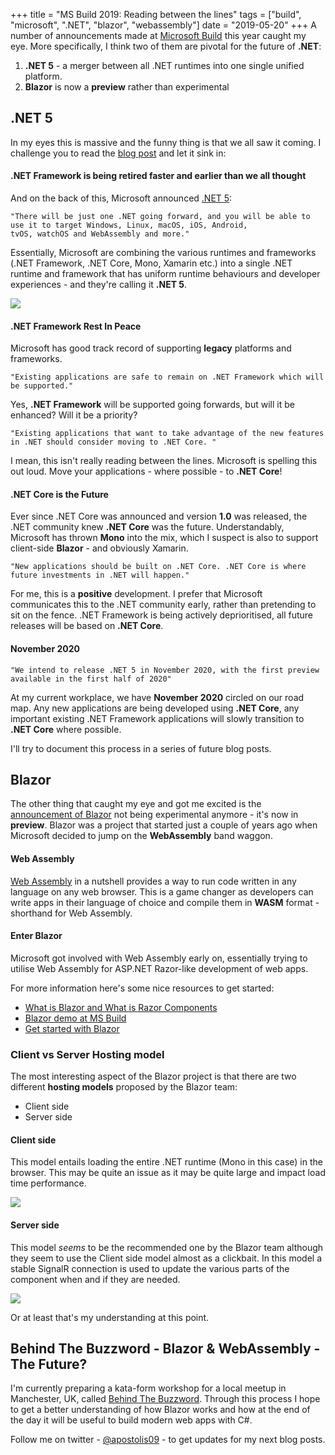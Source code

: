 +++
title =  "MS Build 2019: Reading between the lines"
tags = ["build", "microsoft", ".NET", "blazor", "webassembly"]
date = "2019-05-20"
+++
A number of announcements made at [Microsoft Build](https://www.microsoft.com/en-us/build) this year caught my eye. More specifically, I think two of them are pivotal for the future of **.NET**: 

1. **.NET 5** - a merger between all .NET runtimes into one single unified platform.
2. **Blazor** is now a **preview** rather than experimental

## .NET 5

In my eyes this is massive and the funny thing is that we all saw it coming. I challenge you to read the [blog post](https://devblogs.microsoft.com/dotnet/net-core-is-the-future-of-net/) and let it sink in:

#### .NET Framework is being retired faster and earlier than we all thought

And on the back of this, Microsoft announced [.NET 5](https://devblogs.microsoft.com/dotnet/introducing-net-5/):

```
"There will be just one .NET going forward, and you will be able to use it to target Windows, Linux, macOS, iOS, Android, 
tvOS, watchOS and WebAssembly and more."
```
Essentially, Microsoft are combining the various runtimes and frameworks (.NET Framework, .NET Core, Mono, Xamarin etc.) into a single .NET runtime and framework that has uniform runtime behaviours and developer experiences - and they're calling it **.NET 5**.

![](.NET%205.PNG)

#### .NET Framework Rest In Peace

Microsoft has good track record of supporting **legacy** platforms and frameworks. 

```
"Existing applications are safe to remain on .NET Framework which will be supported."
```

Yes, **.NET Framework** will be supported going forwards, but will it be enhanced? Will it be a priority?

```
"Existing applications that want to take advantage of the new features in .NET should consider moving to .NET Core. "
```

I mean, this isn't really reading between the lines. Microsoft is spelling this out loud. Move your applications - where possible - to **.NET Core**!

#### .NET Core is the Future

Ever since .NET Core was announced and version **1.0** was released, the .NET community knew **.NET Core** was the future. Understandably, Microsoft has thrown **Mono** into the mix, which I suspect is also to support client-side **Blazor** - and obviously Xamarin.

```
"New applications should be built on .NET Core. .NET Core is where future investments in .NET will happen."
```

For me, this is a **positive** development. I prefer that Microsoft communicates this to the .NET community early, rather than pretending to sit on the fence. .NET Framework is being actively deprioritised, all future releases will be based on **.NET Core**. 

#### November 2020

```
"We intend to release .NET 5 in November 2020, with the first preview available in the first half of 2020"
```

At my current workplace, we have **November 2020** circled on our road map. Any new applications are being developed using **.NET Core**, any important existing .NET Framework applications will slowly transition to **.NET Core** where possible.

I'll try to document this process in a series of future blog posts. 

## Blazor

The other thing that caught my eye and got me excited is the [announcement of Blazor](https://mybuild.techcommunity.microsoft.com/sessions/77033?source=sessions#top-anchor) not being experimental anymore - it's now in **preview**. Blazor was a project that started just a couple of years ago when Microsoft decided to jump on the **WebAssembly** band waggon. 

#### Web Assembly

[Web Assembly](https://webassembly.org/) in a nutshell provides a way to run code written in any language on any web browser. This is a game changer as developers can write apps in their language of choice and compile them in **WASM** format - shorthand for Web Assembly.

#### Enter Blazor

Microsoft got involved with Web Assembly early on, essentially trying to utilise Web Assembly for ASP.NET Razor-like development of web apps. 

For more information here's some nice resources to get started:

- [What is Blazor and What is Razor Components](https://www.hanselman.com/blog/WhatIsBlazorAndWhatIsRazorComponents.aspx)
- [Blazor demo at MS Build](https://mybuild.techcommunity.microsoft.com/sessions/77033?source=sessions#top-anchor)
- [Get started with Blazor](https://docs.microsoft.com/en-us/aspnet/core/blazor/get-started?view=aspnetcore-3.0&tabs=visual-studio)

### Client vs Server Hosting model

The most interesting aspect of the Blazor project is that there are two different **hosting models** proposed by the Blazor team:

- Client side
- Server side

#### Client side

This model entails loading the entire .NET runtime (Mono in this case) in the browser. This may be quite an issue as it may be quite large and impact load time performance.

![](../Blazor%20client%20side.PNG)

#### Server side

This model *seems* to be the recommended one by the Blazor team although they seem to use the Client side model almost as a clickbait. In this model a stable SignalR connection is used to update the various parts of the component when and if they are needed.

![](../Blazor%20server%20side.PNG)

Or at least that's my understanding at this point.

## Behind The Buzzword - Blazor & WebAssembly - The Future?

I'm currently preparing a kata-form workshop for a local meetup in Manchester, UK, called [Behind The Buzzword](https://www.meetup.com/en-AU/Behind-The-Buzz-Word/events/261514601/). Through this process I hope to get a better understanding of how Blazor works and how at the end of the day it will be useful to build modern web apps with C#. 

Follow me on twitter - [@apostolis09](https://twitter.com/apostolis09) - to get updates for my next blog posts.
